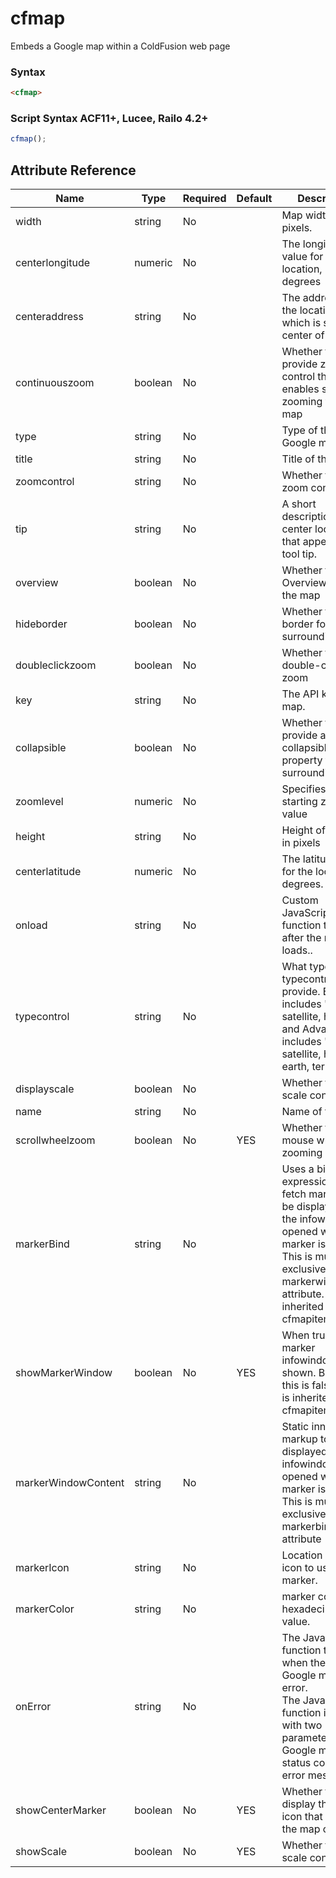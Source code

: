 # cfmap

Embeds a Google map within a ColdFusion web page

### Syntax

```html
<cfmap>
```

### Script Syntax ACF11+, Lucee, Railo 4.2+

```javascript
cfmap();
```

## Attribute Reference

| Name | Type | Required | Default | Description |
| --- | --- | --- | --- | --- |
| width | string | No |  | Map width, in pixels. |
| centerlongitude | numeric | No |  | The longitude value for the location, in degrees |
| centeraddress | string | No |  | The address of the location, which is set as the center of the map. |
| continuouszoom | boolean | No |  | Whether to provide zoom control that enables smooth zooming for the map |
| type | string | No |  | Type of the Google map |
| title | string | No |  | Title of the panel |
| zoomcontrol | string | No |  | Whether to enable zoom control |
| tip | string | No |  | A short description of the center location that appears as a tool tip. |
| overview | boolean | No |  | Whether to add an Overview panel to the map |
| hideborder | boolean | No |  | Whether to hide border for surrounding panel |
| doubleclickzoom | boolean | No |  | Whether to enable double-click zoom |
| key | string | No |  | The API key of the map. |
| collapsible | boolean | No |  | Whether to provide a collapsible property for the surrounding panel |
| zoomlevel | numeric | No |  | Specifies the starting zoom value |
| height | string | No |  | Height of the map, in pixels |
| centerlatitude | numeric | No |  | The latitude value for the location, in degrees. |
| onload | string | No |  | Custom JavaScript function that runs after the map loads.. |
| typecontrol | string | No |  | What type of typecontrol to provide. Basic includes "map, satellite, hybrid" and Advanced includes "map, satellite, hybrid, earth, terrain" |
| displayscale | boolean | No |  | Whether to enable scale control |
| name | string | No |  | Name of the map. |
| scrollwheelzoom | boolean | No | YES | Whether to enable mouse wheel zooming control |
| markerBind | string | No |  | Uses a bind expression to fetch markup to be displayed in the infowindow opened when the marker is clicked. This is mutually exclusive with the markerwindowtext attribute. This is inherited by all cfmapitem tags |
| showMarkerWindow | boolean | No | YES | When true, the marker infowindow is shown. By default, this is false. This is inherited by all cfmapitem tags. |
| markerWindowContent | string | No |  | Static inner HTML markup to be displayed in the infowindow opened when the marker is clicked. This is mutually exclusive with the markerbind attribute |
| markerIcon | string | No |  | Location of the icon to use for the marker. |
| markerColor | string | No |  | marker color in hexadecimal value. |
| onError | string | No |  | The JavaScript function to run when there is a Google map API error.<br />The JavaScript function is passed with two parameters, Google map status code and error message. |
| showCenterMarker | boolean | No | YES | Whether to display the marker icon that identifies the map center |
| showScale | boolean | No | YES | Whether to show scale control |
